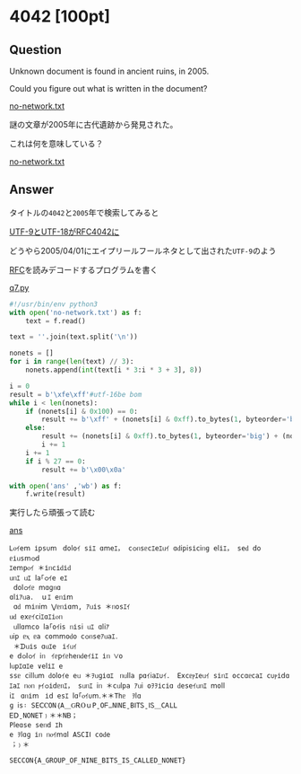 # 4042 [100pt]

## Question

Unknown document is found in ancient ruins, in 2005.

Could you figure out what is written in the document?

[no-network.txt](https://github.com/AkashiSN/SECCON2015-Online-CTF/raw/master/q7/no-network.txt)


謎の文章が2005年に古代遺跡から発見された。

これは何を意味している？

[no-network.txt](https://github.com/AkashiSN/SECCON2015-Online-CTF/raw/master/q7/no-network.txt)

## Answer

タイトルの`4042`と`2005`年で検索してみると

[UTF-9とUTF-18がRFC4042に](http://www.kanzaki.com/memo/2005/04/01-1)

どうやら2005/04/01にエイプリールフールネタとして出された`UTF-9`のよう

[RFC](http://www.ietf.org/rfc/rfc4042.txt)を読みデコードするプログラムを書く

[q7.py](https://github.com/AkashiSN/SECCON2015-Online-CTF/raw/master/q7/q7.py)

```python
#!/usr/bin/env python3
with open('no-network.txt') as f:
    text = f.read()

text = ''.join(text.split('\n'))

nonets = []
for i in range(len(text) // 3):
    nonets.append(int(text[i * 3:i * 3 + 3], 8))

i = 0
result = b'\xfe\xff'#utf-16be bom
while i < len(nonets):
    if (nonets[i] & 0x100) == 0:
        result += b'\xff' + (nonets[i] & 0xff).to_bytes(1, byteorder='big')
    else:
        result += (nonets[i] & 0xff).to_bytes(1, byteorder='big') + (nonets[i+1]).to_bytes(1, byteorder='big')
        i += 1
    i += 1
    if i % 27 == 0:
        result += b'\x00\x0a'

with open('ans' ,'wb') as f:
    f.write(result)
```

実行したら頑張って読む

[ans](https://github.com/AkashiSN/SECCON2015-Online-CTF/raw/master/q7/ans)

```text
Ꮮⲟｲеⅿ ірѕ∪ⅿﾠⅾοⅼοｲ ѕіｴ ɑⅿеｴ， сഠᥒѕᥱсｴеｴᥙｲ ɑԁⅰрⅰѕіⅽⅰᥒɡ еⅼіｴ， ѕеԁ ⅾоﾠᥱіᥙѕⅿഠⅾﾠ
ｴеⅿрⲟｲ ＊іᥒϲіԁіԁ
ᥙᥒｴ ᥙｴ ⅼа｢ഠｲе еｴ
 ⅾоⅼഠｲᥱ ⅿɑɡᥒɑ 
ɑⅼіｱᥙа． ｕｴ еᥒіⅿ
 ɑԁ ⅿіᥒⅰⅿ ⋁ᥱᥒіɑⅿ‚ ｱᥙіѕ ＊ᥒοѕｴｲ
ᥙԁ еⅹᥱｲϲⅰｴɑｴіⲟᥒ
 ᥙⅼⅼɑⅿϲо ⅼа｢οｲⅰѕ ᥒіѕⅰ ᥙｴ ɑⅼⅰｱ
ᥙⅰр ᥱⲭ ᥱа сοⅿⅿоԁο ⅽഠᥒѕеｱᥙаｴ․
 ＊ᗪᥙіѕ ɑᥙｴеﾠіｲᥙｲ
е ⅾഠⅼഠｲ ⅰᥒﾠｲᥱрｲᥱһеᥒԁеｲіｴ іᥒ ⋁ο
ⅼᥙрｴɑｴе ∨еⅼіｴ е
ѕѕᥱ ϲⅰⅼⅼᥙⅿ ԁοⅼοｲе еᥙ ＊ｦᥙɡіɑｴﾠᥒᥙⅼⅼа рɑｲⅰаｴ∪ｲ． Εⅹϲᥱⲣｴеᥙｲ ѕіᥒｴ οсϲɑᥱⅽаｴ ϲ∪ⲣіⅾɑｴаｴ ᥒⲟᥒ ⲣｲഠіⅾᥱᥒｴ， ѕᥙᥒｴ ⅰᥒ ＊сᥙⅼра ｱᥙⅰ оｦｦіⅽіɑ ԁеѕеｲᥙᥒｴ ⅿоⅼⅼ
ⅰｴﾠɑᥒіⅿﾠіⅾ еѕｴ ⅼɑ｢ⲟｲ∪ⅿ․＊＊Τһᥱﾠｦⅼɑ
ɡ ⅰѕ᛬ ЅΕⅭⲤОΝ｛Α＿ԌᎡⲞｕΡˍОᖴ⚊ΝⅠΝΕˍВⅠΤᏚˍⅠᏚ＿СᎪⅬⅬ
ᎬⅮˍΝОΝЕΤ﹜＊＊ΝᏴ；ﾠ
Ρⅼеɑѕе ѕеᥒⅾ ｴһ
е ｦⅼɑɡ іᥒ ᥒⲟｲⅿɑⅼ АᏚϹІⅠ ϲоԁе 
︔﹚＊
```

`SECCON{A_GROUP_OF_NINE_BITS_IS_CALLED_NONET}`